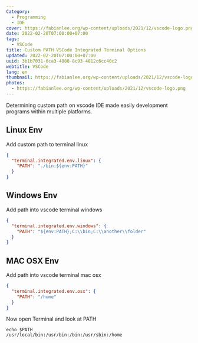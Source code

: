 ```yaml
---
Category:
  - Programming
  - IDE
cover: https://fabianlee.org/wp-content/uploads/2021/12/vscode-logo.png
date: 2022-02-20T07:00:00+07:00
tags:
  - VSCode
title: Custom PATH VSCode Integrated Terminal Options
updated: 2022-02-20T07:00:00+07:00
uuid: 3b1b7031-6ca3-4888-8c93-4812c6cc40c2
webtitle: VSCode
lang: en
thumbnail: https://fabianlee.org/wp-content/uploads/2021/12/vscode-logo.png
photos:
  - https://fabianlee.org/wp-content/uploads/2021/12/vscode-logo.png
---
```


Determining custom path on vscode IDE made easily development programs within multiple platforms.

## Linux Env
Add custom path to terminal linux
```json
{
  "terminal.integrated.env.linux": {
    "PATH": "./bin:${env:PATH}"
  }
}
```

## Windows Env
Add path into vscode terminal windows
```json
{
  "terminal.integrated.env.windows": {
    "PATH": "${env:PATH};C:\\bin;C:\\another\\folder"
  }
}
```

## MAC OSX Env
Add path into vscode terminal mac osx
```json
{
  "terminal.integrated.env.osx": {
    "PATH": "/home"
  }
}
```
Now open Terminal and look at PATH
```shell
echo $PATH
/usr/local/bin:/usr/bin:/bin:/usr/sbin:/home
```
